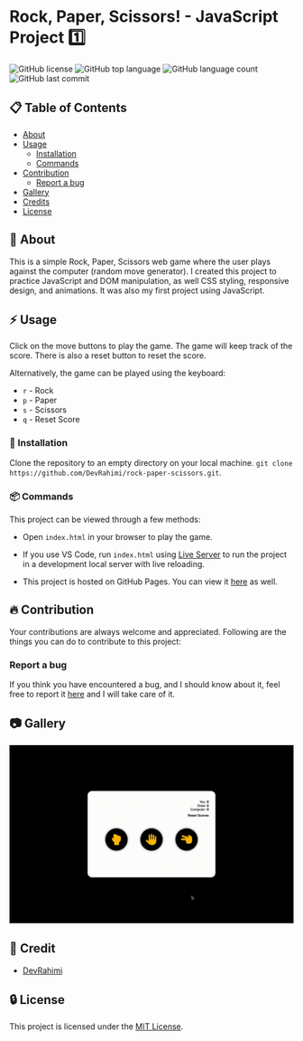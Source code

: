 # Rock, Paper, Scissors! - JavaScript Project 1️⃣

![GitHub license](https://img.shields.io/badge/license-MIT-blue.svg)
![GitHub top language](https://img.shields.io/github/languages/top/DevRahimi/rock-paper-scissors)
![GitHub language count](https://img.shields.io/github/languages/count/DevRahimi/rock-paper-scissors)
![GitHub last commit](https://img.shields.io/github/last-commit/DevRahimi/rock-paper-scissors)


##  :clipboard: Table of Contents 

* [About](#green_book-about)
* [Usage](#zap-usage)
  - [Installation](#electric_plug-installation)
  - [Commands](#package-commands)
* [Contribution](#fire-contribution)
  - [Report a bug](#report-a-bug)
* [Gallery](#camera-gallery)
* [Credits](#credits)
* [License](#license)


##  :green_book: About

This is a simple Rock, Paper, Scissors web game where the user plays against the computer (random move generator).
I created this project to practice JavaScript and DOM manipulation, as well CSS styling, responsive design, and animations. It was also my first project using JavaScript.


##  :zap: Usage

Click on the move buttons to play the game. The game will keep track of the score. There is also a reset button to reset the score.

Alternatively, the game can be played using the keyboard:

* `r` - Rock
* `p` - Paper
* `s` - Scissors
* `q` - Reset Score

###  :electric_plug: Installation

Clone the repository to an empty directory on your local machine.
`git clone https://github.com/DevRahimi/rock-paper-scissors.git`.

### :package: Commands

This project can be viewed through a few methods:

* Open `index.html` in your browser to play the game.

* If you use VS Code, run `index.html` using <a href="https://marketplace.visualstudio.com/items?itemName=ritwickdey.LiveServer" target="_blank">Live Server</a> to run the project in a development local server with live reloading.

* This project is hosted on GitHub Pages. You can view it <a href="https://devrahimi.github.io/rock-paper-scissors/" target="_blank">here</a> as well.

##  :fire: Contribution

Your contributions are always welcome and appreciated. Following are the things you can do to contribute to this project:

###  Report a bug
If you think you have encountered a bug, and I should know about it, feel free to report it <a href="https://github.com/DevRahimi/rock-paper-scissors/issues" target="_blank">here</a> and I will take care of it.


##  :camera: Gallery

![Alt text](https://github.com/DevRahimi/rock-paper-scissors/blob/master/gallery/Demo.gif)


## :star2: Credit

* <a href="https://github.com/DevRahimi/" target="_blank">DevRahimi</a>


##  :lock: License

This project is licensed under the [MIT License](LICENSE.md).
